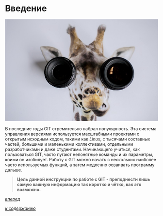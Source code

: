 # Введение

![01](01.jpeg)

В последние годы GIT стремительно набрал популярность. Эта система управления версиями используется масштабными проектами с открытым исходным кодом, такими как *Linux*, с тысячами составных частей, большими и маленькими коллективами, отдельными разработчиками и даже студентами. Начинающего учиться, как пользоваться GIT, часто пугают непонятные команды и их параметры, коими он изобилует. Работу с GIT можно начать с нескольких наиболее часто используемых функций, а затем медленно осваивать программу дальше.

> **Цель данной инструкции по работе с GIT - преподнести лишь самую важную информацию так коротко и чётко, как это возможно.**

[*вперед*](02.md)

[*к содержанию*](README.md)
